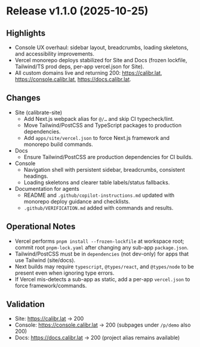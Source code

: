 # Release v1.1.0 (2025-10-25)

## Highlights
- Console UX overhaul: sidebar layout, breadcrumbs, loading skeletons, and accessibility improvements.
- Vercel monorepo deploys stabilized for Site and Docs (frozen lockfile, Tailwind/TS prod deps, per-app vercel.json for Site).
- All custom domains live and returning 200: https://calibr.lat, https://console.calibr.lat, https://docs.calibr.lat.

## Changes
- Site (calibrate-site)
  - Add Next.js webpack alias for `@/…` and skip CI typecheck/lint.
  - Move Tailwind/PostCSS and TypeScript packages to production dependencies.
  - Add `apps/site/vercel.json` to force Next.js framework and monorepo build commands.
- Docs
  - Ensure Tailwind/PostCSS are production dependencies for CI builds.
- Console
  - Navigation shell with persistent sidebar, breadcrumbs, consistent headings.
  - Loading skeletons and clearer table labels/status fallbacks.
- Documentation for agents
  - README and `.github/copilot-instructions.md` updated with monorepo deploy guidance and checklists.
  - `.github/VERIFICATION.md` added with commands and results.

## Operational Notes
- Vercel performs `pnpm install --frozen-lockfile` at workspace root; commit root `pnpm-lock.yaml` after changing any sub-app `package.json`.
- Tailwind/PostCSS must be in `dependencies` (not dev-only) for apps that use Tailwind (site/docs).
- Next builds may require `typescript`, `@types/react`, and `@types/node` to be present even when ignoring type errors.
- If Vercel mis-detects a sub-app as static, add a per-app `vercel.json` to force framework/commands.

## Validation
- Site: https://calibr.lat → 200
- Console: https://console.calibr.lat → 200 (subpages under `/p/demo` also 200)
- Docs: https://docs.calibr.lat → 200 (project alias remains available)

